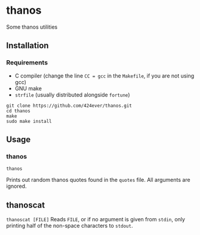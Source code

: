 # thanos
Some thanos utilities

## Installation
### Requirements
- C compiler (change the line ```CC = gcc``` in the ```Makefile```, if you are not using gcc)
- GNU make
- ```strfile``` (usually distributed alongside ```fortune```)
```
git clone https://github.com/424ever/thanos.git
cd thanos
make
sudo make install
```

## Usage
### thanos
```thanos ```

Prints out random thanos quotes found in the ```quotes``` file. All arguments are ignored.

## thanoscat
```thanoscat [FILE]```
Reads ```FILE```, or if no argument is given from ```stdin```, only printing half of the non-space characters to ```stdout```.
